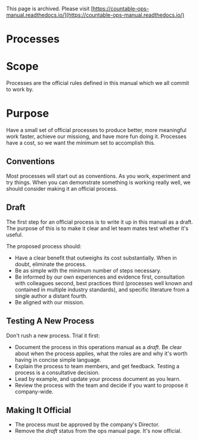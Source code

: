This page is archived. Please visit [https://countable-ops-manual.readthedocs.io/](https://countable-ops-manual.readthedocs.io/)

# Processes

# Scope

Processes are the official rules defined in this manual which we all commit to work by.

# Purpose

Have a small set of official processes to produce better, more meaningful work faster, achieve our missiong, and have more fun doing it. Processes have a cost, so we want the minimum set to accomplish this.

## Conventions

Most processes will start out as conventions. As you work, experiment and try things. When you can demonstrate something is working really well, we should consider making it an official process.

## Draft

The first step for an official process is to write it up in this manual as a draft. The purpose of this is to make it clear and let team mates test whether it's useful.

The proposed process should:
  * Have a clear benefit that outweighs its cost substantially. When in doubt, eliminate the process.
  * Be as simple with the minimum number of steps necessary.
  * Be informed by our own experiences and evidence first, consultation with colleagues second, best practices third (processes well known and contained in multiple industry standards), and specific literature from a single author a distant fourth.
  * Be aligned with our mission.

## Testing A New Process

Don't rush a new process. Trial it first:
  * Document the process in this operations manual as a *draft*. Be clear about when the process applies, what the roles are and why it's worth having in concise simple language.
  * Explain the process to team members, and get feedback. Testing a process is a consultative decision.
  * Lead by example, and update your process document as you learn.
  * Review the process with the team and decide if you want to propose it company-wide.

## Making It Official
  * The process must be approved by the company's Director.
  * Remove the *draft* status from the ops manual page. It's now official.
